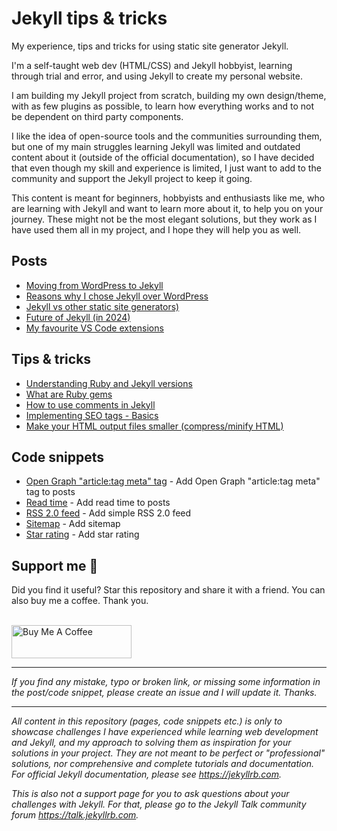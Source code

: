 # Jekyll tips & tricks

My experience, tips and tricks for using static site generator Jekyll.

I'm a self-taught web dev (HTML/CSS) and Jekyll hobbyist, learning through trial and error, and using Jekyll to create my personal website.

I am building my Jekyll project from scratch, building my own design/theme, with as few plugins as possible, to learn how everything works and to not be dependent on third party components.

I like the idea of open-source tools and the communities surrounding them, but one of my main struggles learning Jekyll was limited and outdated content about it (outside of the official documentation), so I have decided that even though my skill and experience is limited, I just want to add to the community and support the Jekyll project to keep it going.

This content is meant for beginners, hobbyists and enthusiasts like me, who are learning with Jekyll and want to learn more about it, to help you on your journey. These might not be the most elegant solutions, but they work as I have used them all in my project, and I hope they will help you as well.

## Posts

- [Moving from WordPress to Jekyll](https://github.com/mareklexuan/jekyll-tips-tricks/blob/main/source/1-posts/moving-from-wordpress-to-jekyll.md)
- [Reasons why I chose Jekyll over WordPress](https://github.com/mareklexuan/jekyll-tips-tricks/blob/main/source/1-posts/reasons-why-i-chose-jekyll-over-wordpress.md)
- [Jekyll vs other static site generators)](https://github.com/mareklexuan/jekyll-tips-tricks/blob/main/source/1-posts/jekyll-vs-other-static-site-generators.md)
- [Future of Jekyll (in 2024)](https://github.com/mareklexuan/jekyll-tips-tricks/blob/main/source/1-posts/future-of-jekyll-in-2024.md)
- [My favourite VS Code extensions](https://github.com/mareklexuan/jekyll-tips-tricks/blob/main/source/1-posts/my-favourite-vs-code-extensions.md)

## Tips & tricks

- [Understanding Ruby and Jekyll versions](https://github.com/mareklexuan/jekyll-tips-tricks/blob/main/source/2-tips-and-tricks/understanding-ruby-and-jekyll-versions.md)
- [What are Ruby gems](https://github.com/mareklexuan/jekyll-tips-tricks/blob/main/source/2-tips-and-tricks/what-are-ruby-gems.md)
- [How to use comments in Jekyll](https://github.com/mareklexuan/jekyll-tips-tricks/blob/main/source/2-tips-and-tricks/how-to-use-comments-in-jekyll.md)
- [Implementing SEO tags - Basics](https://github.com/mareklexuan/jekyll-tips-tricks/blob/main/source/2-tips-and-tricks/implementing-SEO-tags-basics.md)
- [Make your HTML output files smaller (compress/minify HTML)](https://github.com/mareklexuan/jekyll-tips-tricks/blob/main/source/2-tips-and-tricks/make-your-html-output-files-smaller-compress-minify-html.md)

## Code snippets

- [Open Graph "article:tag meta" tag](https://github.com/mareklexuan/jekyll-tips-tricks/blob/main/source/3-code-snippets/open-graph-meta-tag-article-tag.md) - Add Open Graph "article:tag meta" tag to posts
- [Read time](https://github.com/mareklexuan/jekyll-tips-tricks/blob/main/source/3-code-snippets/read-time.md) - Add read time to posts
- [RSS 2.0 feed](https://github.com/mareklexuan/jekyll-tips-tricks/blob/main/source/3-code-snippets/rss-2.0-feed.md) - Add simple RSS 2.0 feed
- [Sitemap](https://github.com/mareklexuan/jekyll-tips-tricks/blob/main/source/3-code-snippets/sitemap.md) - Add sitemap
- [Star rating](https://github.com/mareklexuan/jekyll-tips-tricks/blob/main/source/3-code-snippets/star-rating.md) - Add star rating

## Support me 💓

Did you find it useful? Star this repository and share it with a friend. You can also buy me a coffee. Thank you.

<br>
<a href="https://www.buymeacoffee.com/mareklexuan" target="_blank"><img src="https://cdn.buymeacoffee.com/buttons/v2/default-yellow.png" alt="Buy Me A Coffee" style="height: 53px !important;width: 192px !important;" ></a>
<br>

---

_If you find any mistake, typo or broken link, or missing some information in the post/code snippet, please create an issue and I will update it. Thanks._

---

_All content in this repository (pages, code snippets etc.) is only to showcase challenges I have experienced while learning web development and Jekyll, and my approach to solving them as inspiration for your solutions in your project. They are not meant to be perfect or "professional" solutions, nor comprehensive and complete tutorials and documentation. For official Jekyll documentation, please see <https://jekyllrb.com>._

_This is also not a support page for you to ask questions about your challenges with Jekyll. For that, please go to the Jekyll Talk community forum <https://talk.jekyllrb.com>._
